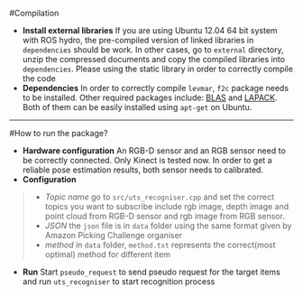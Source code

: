 #Compilation
* **Install external libraries** If you are using Ubuntu 12.04 64 bit system with ROS hydro, the pre-compiled version of linked libraries in `dependencies` should be work. In other cases, go to `external` directory, unzip the compressed documents and copy the compiled libraries into `dependencies`. Please using the static library in order to correctly compile the code
* **Dependencies** In order to correctly compile `levmar`, `f2c` package needs to be installed. Other required packages include: [BLAS](http://www.netlib.org/blas/) and [LAPACK](http://www.netlib.org/lapack/). Both of them can be easily installed using `apt-get` on Ubuntu.

- - -
#How to run the package?
* **Hardware configuration** An RGB-D sensor and an RGB sensor need to be correctly connected. Only Kinect is tested now. In order to get a reliable pose estimation results, both sensor needs to calibrated.
* **Configuration**
> * *Topic name* go to `src/uts_recogniser.cpp` and set the correct topics you want to subscribe include rgb image, depth image and point cloud from RGB-D sensor and rgb image from RGB sensor.
> * *JSON* the `json` file is in `data` folder using the same format given by Amazon Picking Challenge organiser
> * *method* in `data` folder, `method.txt` represents the correct(most optimal) method for different item
* **Run**
Start `pseudo_request` to send pseudo request for the target items and run `uts_recogniser` to start recognition process
